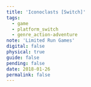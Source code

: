 ```yaml
---
title: 'Iconoclasts [Switch]'
tags:
  - game
  - platform_switch
  - genre_action-adventure
note: 'Limited Run Games'
digital: false
physical: true
guide: false
pending: false
date: 2018-01-26
permalink: false
---
```

